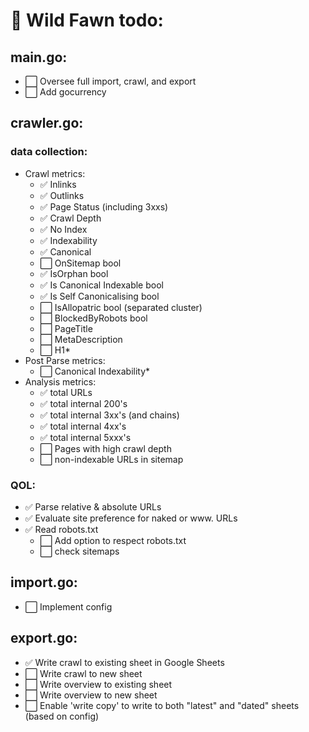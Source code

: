 # 🦌 Wild Fawn todo:

## main.go:
- ⬜️ Oversee full import, crawl, and export
- ⬜️ Add gocurrency

## crawler.go:

### data collection:
- Crawl metrics:
  - ✅ Inlinks
  - ✅ Outlinks
  - ✅ Page Status (including 3xxs)
  - ✅ Crawl Depth
  - ✅ No Index
  - ✅ Indexability
  - ✅ Canonical
  - ⬜️ OnSitemap bool
  - ✅ IsOrphan bool
  - ✅ Is Canonical Indexable bool
  - ✅ Is Self Canonicalising bool
  - ⬜️ IsAllopatric bool (separated cluster)
  - ⬜️ BlockedByRobots bool
  - ⬜️ PageTitle
  - ⬜️ MetaDescription
  - ⬜️ H1*
- Post Parse metrics:
  - ⬜️ Canonical Indexability*
- Analysis metrics:
  - ✅ total URLs
  - ✅ total internal 200's
  - ✅ total internal 3xx's (and chains)
  - ✅ total internal 4xx's
  - ✅ total internal 5xxx's
  - ⬜️ Pages with high crawl depth
  - ⬜️ non-indexable URLs in sitemap

### QOL:
- ✅ Parse relative & absolute URLs
- ✅ Evaluate site preference for naked or www. URLs
- ✅ Read robots.txt
  - ⬜️ Add option to respect robots.txt
  - ⬜️ check sitemaps

## import.go:
- ⬜️ Implement config

## export.go:
- ✅ Write crawl to existing sheet in Google Sheets
- ⬜️ Write crawl to new sheet
- ⬜️ Write overview to existing sheet
- ⬜️ Write overview to new sheet
- ⬜️ Enable 'write copy' to write to both "latest" and "dated" sheets (based on config)